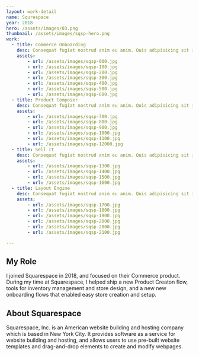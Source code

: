 ```yaml
---
layout: work-detail
name: Squrespace
year: 2018
hero: /assets/images/03.png
thumbnail: /assets/images/sqsp-hero.png
work: 
  - title: Commerce Onboarding
    desc: Consequat fugiat nostrud anim eu anim. Quis adipisicing sit in duis. Sit laborum fugiat minim ad pariatur velit sunt eiusmod amet culpa veniam eiusmod. Laborum pariatur eiusmod veniam cupidatat ex cillum dolor laboris laboris ad tempor eu sit.
    assets:
        - url: /assets/images/sqsp-000.jpg
        - url: /assets/images/sqsp-100.jpg
        - url: /assets/images/sqsp-200.jpg
        - url: /assets/images/sqsp-300.jpg
        - url: /assets/images/sqsp-400.jpg
        - url: /assets/images/sqsp-500.jpg
        - url: /assets/images/sqsp-600.jpg        
  - title: Product Composer
    desc: Consequat fugiat nostrud anim eu anim. Quis adipisicing sit in duis. Sit laborum fugiat minim ad pariatur velit sunt eiusmod amet culpa veniam eiusmod. Laborum pariatur eiusmod veniam cupidatat ex cillum dolor laboris laboris ad tempor eu sit.
    assets:
        - url: /assets/images/sqsp-700.jpg
        - url: /assets/images/sqsp-800.jpg
        - url: /assets/images/sqsp-900.jpg
        - url: /assets/images/sqsp-1000.jpg
        - url: /assets/images/sqsp-1100.jpg
        - url: /assets/images/sqsp-12000.jpg
  - title: Sell It 
    desc: Consequat fugiat nostrud anim eu anim. Quis adipisicing sit in duis. Sit laborum fugiat minim ad pariatur velit sunt eiusmod amet culpa veniam eiusmod. Laborum pariatur eiusmod veniam cupidatat ex cillum dolor laboris laboris ad tempor eu sit.
    assets:
        - url: /assets/images/sqsp-1300.jpg
        - url: /assets/images/sqsp-1400.jpg
        - url: /assets/images/sqsp-1500.jpg
        - url: /assets/images/sqsp-1600.jpg
  - title: Layout Engine
    desc: Consequat fugiat nostrud anim eu anim. Quis adipisicing sit in duis. Sit laborum fugiat minim ad pariatur velit sunt eiusmod amet culpa veniam eiusmod. Laborum pariatur eiusmod veniam cupidatat ex cillum dolor laboris laboris ad tempor eu sit.
    assets:
        - url: /assets/images/sqsp-1700.jpg
        - url: /assets/images/sqsp-1800.jpg
        - url: /assets/images/sqsp-1900.jpg
        - url: /assets/images/sqsp-2000.jpg
        - url: /assets/images/sqsp-2000.jpg
        - url: /assets/images/sqsp-2100.jpg

---
```


## My Role 
I joined Squarespace in 2018, and focused on their Commerce product. During my time at Squarespace, I helped ship a new Product Creaton flow, tools for inventory management and store design,  and a new  new onboarding flows that enabled easy store creation and setup. 

## About Squarespace 
Squarespace, Inc. is an American website building and hosting company which is based in New York City. It provides software as a service for website building and hosting, and allows users to use pre-built website templates and drag-and-drop elements to create and modify webpages.

